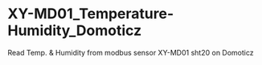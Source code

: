 # XY-MD01_Temperature-Humidity_Domoticz
Read Temp. &amp; Humidity from modbus sensor XY-MD01 sht20 on Domoticz
